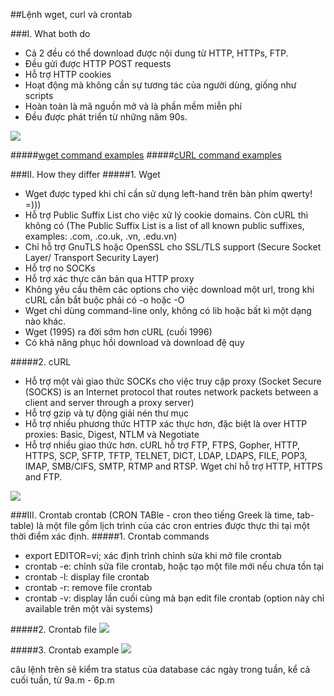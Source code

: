 ##Lệnh wget, curl và crontab

###I. What both do
- Cả 2 đều có thể download được nội dung từ HTTP, HTTPs, FTP.
- Đều gửi được HTTP POST requests
- Hỗ trợ HTTP cookies
- Hoạt động mà không cần sự tương tác của người dùng, giống như scripts
- Hoàn toàn là mã nguồn mở và là phần mềm miễn phí
- Đều được phát triển từ những năm 90s.

<img src="http://i.imgur.com/k2vRnL0.png">


#####[wget command examples](http://www.labnol.org/software/wget-command-examples/28750/)
#####[cURL command examples](http://www.thegeekstuff.com/2012/04/curl-examples/)

###II. How they differ
#####1. Wget
- Wget được typed khi chỉ cần sử dụng left-hand trên bàn phím qwerty! =)))
- Hỗ trợ Public Suffix List cho việc xử lý cookie domains. Còn cURL thì không có (The Public Suffix List is a list of all known public suffixes, examples: .com, .co.uk, .vn, .edu.vn)
- Chỉ hỗ trợ GnuTLS hoặc OpenSSL cho SSL/TLS support (Secure Socket Layer/ Transport Security Layer)
- Hỗ trợ no SOCKs
- Hỗ trợ xác thực căn bản qua HTTP proxy
- Không yêu cầu thêm các options cho việc download một url, trong khi cURL cần bắt buộc phải có -o hoặc -O
- Wget chỉ dùng command-line only, không có lib hoặc bất kì một dạng nào khác.
- Wget (1995) ra đời sớm hơn cURL (cuối 1996)
- Có khả năng phục hồi download và download đệ quy

#####2. cURL
- Hỗ trợ một vài giao thức SOCKs cho việc truy cập proxy
(Socket Secure (SOCKS) is an Internet protocol that routes network packets between a client and server through a proxy server)
- Hỗ trợ gzip và tự động giải nén thư mục
- Hỗ trợ nhiều phương thức HTTP xác thực hơn, đặc biệt là over HTTP proxies: Basic, Digest, NTLM và Negotiate 
- Hỗ trợ nhiều giao thức hơn. cURL hỗ trợ FTP, FTPS, Gopher, HTTP, HTTPS, SCP, SFTP, TFTP, TELNET, DICT, LDAP, LDAPS, FILE, POP3, IMAP, SMB/CIFS, SMTP, RTMP and RTSP. Wget chỉ hỗ trợ HTTP, HTTPS and FTP.

<img src="http://i.imgur.com/FblGJH6.png">

###III. Crontab
crontab (CRON TABle - cron theo tiếng Greek là time, tab- table) là một file gồm lịch trình của các cron entries được thực thi tại một thời điểm xác định.
#####1. Crontab commands
- export EDITOR=vi; xác định trình chỉnh sửa khi mở file crontab
- crontab -e: chỉnh sửa file crontab, hoặc tạo một file mới nếu chưa tồn tại
- crontab -l: display file crontab
- crontab -r: remove file crontab
- crontab -v: display lần cuối cùng mà bạn edit file crontab (option này chỉ available trên một vài systems)

#####2. Crontab file
<img src="http://i.imgur.com/Y2XOzvf.png">

#####3. Crontab example
<img src="http://i.imgur.com/opHNLr8.png">

câu lệnh trên sẽ kiểm tra status của database các ngày trong tuần, kể cả cuối tuần, từ 9a.m - 6p.m
